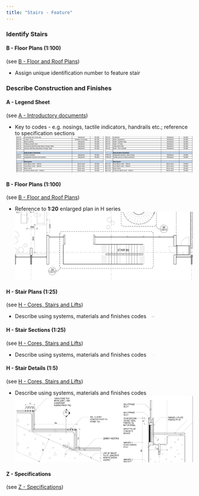 ```yaml
---
title: "Stairs - Feature"
---
```

### Identify Stairs

#### B - Floor Plans (1:100)
(see [B - Floor and Roof Plans](notes/1_Documentation%20Codex/1b_Alphabet/B%20-%20Floor%20and%20Roof%20Plans.md))
- Assign unique identification number to feature stair

### Describe Construction and Finishes

#### A - Legend Sheet
(see [A - Introductory documents](notes/1_Documentation%20Codex/1b_Alphabet/A%20-%20Introductory%20documents.md))
- Key to codes - e.g. nosings, tactile indicators, handrails etc.; reference to specification sections
![01-image 1 3](notes/1_Documentation%20Codex/1c_Building%20Components/assets/01-image%201%203.svg)

#### B - Floor Plans (1:100)
(see [B - Floor and Roof Plans](notes/1_Documentation%20Codex/1b_Alphabet/B%20-%20Floor%20and%20Roof%20Plans.md))

- Reference to **1:20** enlarged plan in H series
![02-image 9](notes/1_Documentation%20Codex/1c_Building%20Components/assets/02-image%209.svg)

#### H - Stair Plans (1:25)
(see [H - Cores, Stairs and Lifts](notes/1_Documentation%20Codex/1b_Alphabet/H%20-%20Cores,%20Stairs%20and%20Lifts.md))
- Describe using systems, materials and finishes codes
![03-image 1 2](notes/1_Documentation%20Codex/1c_Building%20Components/assets/03-image%201%202.svg)

#### H - Stair Sections (1:25)
(see [H - Cores, Stairs and Lifts](notes/1_Documentation%20Codex/1b_Alphabet/H%20-%20Cores,%20Stairs%20and%20Lifts.md))
- Describe using systems, materials and finishes codes
![04-image 1 3](notes/1_Documentation%20Codex/1c_Building%20Components/assets/04-image%201%203.svg)

#### H - Stair Details (1:5)
(see [H - Cores, Stairs and Lifts](notes/1_Documentation%20Codex/1b_Alphabet/H%20-%20Cores,%20Stairs%20and%20Lifts.md))
- Describe using systems, materials and finishes codes
![05-image 1 3](notes/1_Documentation%20Codex/1c_Building%20Components/assets/05-image%201%203.svg)

#### Z - Specifications
(see [Z - Specifications](notes/1_Documentation%20Codex/1b_Alphabet/Z%20-%20Specifications.md))
